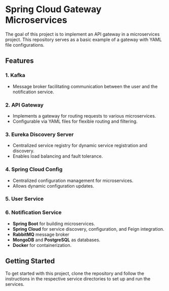 # Spring Cloud Gateway Microservices

The goal of this project is to implement an API gateway in a microservices project. This repository serves as a basic
example of a gateway with YAML file configurations.

## Features

### 1. Kafka

- Message broker facilitating communication between the user and the notification service.

### 2. API Gateway

- Implements a gateway for routing requests to various microservices.
- Configurable via YAML files for flexible routing and filtering.

### 3. Eureka Discovery Server

- Centralized service registry for dynamic service registration and discovery.
- Enables load balancing and fault tolerance.

### 4. Spring Cloud Config

- Centralized configuration management for microservices.
- Allows dynamic configuration updates.

### 5. User Service

### 6. Notification Service


- **Spring Boot** for building microservices.
- **Spring Cloud** for service discovery, configuration, and Feign integration.
- **RabbitMQ** message broker
- **MongoDB** and **PostgreSQL** as databases.
- **Docker** for containerization.

## Getting Started

To get started with this project, clone the repository and follow the instructions in the respective service directories
to set up and run the services.
